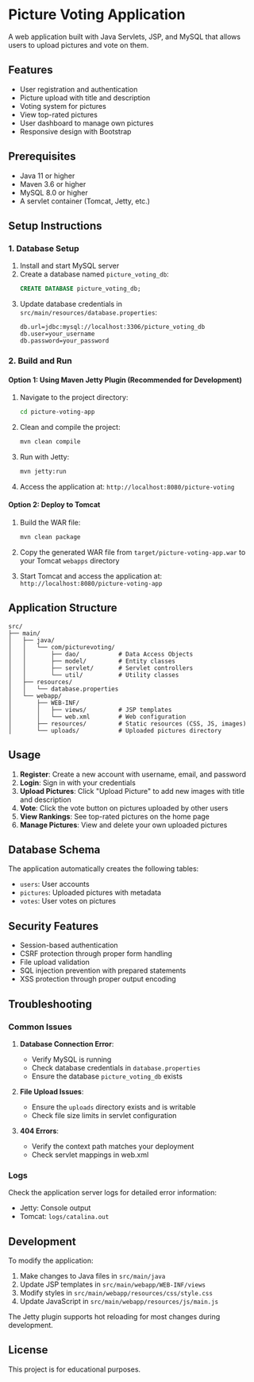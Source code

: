 # Picture Voting Application

A web application built with Java Servlets, JSP, and MySQL that allows users to upload pictures and vote on them.

## Features

- User registration and authentication
- Picture upload with title and description
- Voting system for pictures
- View top-rated pictures
- User dashboard to manage own pictures
- Responsive design with Bootstrap

## Prerequisites

- Java 11 or higher
- Maven 3.6 or higher
- MySQL 8.0 or higher
- A servlet container (Tomcat, Jetty, etc.)

## Setup Instructions

### 1. Database Setup

1. Install and start MySQL server
2. Create a database named `picture_voting_db`:
   ```sql
   CREATE DATABASE picture_voting_db;
   ```
3. Update database credentials in `src/main/resources/database.properties`:
   ```properties
   db.url=jdbc:mysql://localhost:3306/picture_voting_db
   db.user=your_username
   db.password=your_password
   ```

### 2. Build and Run

#### Option 1: Using Maven Jetty Plugin (Recommended for Development)

1. Navigate to the project directory:
   ```bash
   cd picture-voting-app
   ```

2. Clean and compile the project:
   ```bash
   mvn clean compile
   ```

3. Run with Jetty:
   ```bash
   mvn jetty:run
   ```

4. Access the application at: `http://localhost:8080/picture-voting`

#### Option 2: Deploy to Tomcat

1. Build the WAR file:
   ```bash
   mvn clean package
   ```

2. Copy the generated WAR file from `target/picture-voting-app.war` to your Tomcat `webapps` directory

3. Start Tomcat and access the application at: `http://localhost:8080/picture-voting-app`

## Application Structure

```
src/
├── main/
│   ├── java/
│   │   └── com/picturevoting/
│   │       ├── dao/           # Data Access Objects
│   │       ├── model/         # Entity classes
│   │       ├── servlet/       # Servlet controllers
│   │       └── util/          # Utility classes
│   ├── resources/
│   │   └── database.properties
│   └── webapp/
│       ├── WEB-INF/
│       │   ├── views/         # JSP templates
│       │   └── web.xml        # Web configuration
│       ├── resources/         # Static resources (CSS, JS, images)
│       └── uploads/           # Uploaded pictures directory
```

## Usage

1. **Register**: Create a new account with username, email, and password
2. **Login**: Sign in with your credentials
3. **Upload Pictures**: Click "Upload Picture" to add new images with title and description
4. **Vote**: Click the vote button on pictures uploaded by other users
5. **View Rankings**: See top-rated pictures on the home page
6. **Manage Pictures**: View and delete your own uploaded pictures

## Database Schema

The application automatically creates the following tables:

- `users`: User accounts
- `pictures`: Uploaded pictures with metadata
- `votes`: User votes on pictures

## Security Features

- Session-based authentication
- CSRF protection through proper form handling
- File upload validation
- SQL injection prevention with prepared statements
- XSS protection through proper output encoding

## Troubleshooting

### Common Issues

1. **Database Connection Error**: 
   - Verify MySQL is running
   - Check database credentials in `database.properties`
   - Ensure the database `picture_voting_db` exists

2. **File Upload Issues**:
   - Ensure the `uploads` directory exists and is writable
   - Check file size limits in servlet configuration

3. **404 Errors**:
   - Verify the context path matches your deployment
   - Check servlet mappings in web.xml

### Logs

Check the application server logs for detailed error information:
- Jetty: Console output
- Tomcat: `logs/catalina.out`

## Development

To modify the application:

1. Make changes to Java files in `src/main/java`
2. Update JSP templates in `src/main/webapp/WEB-INF/views`
3. Modify styles in `src/main/webapp/resources/css/style.css`
4. Update JavaScript in `src/main/webapp/resources/js/main.js`

The Jetty plugin supports hot reloading for most changes during development.

## License

This project is for educational purposes. 